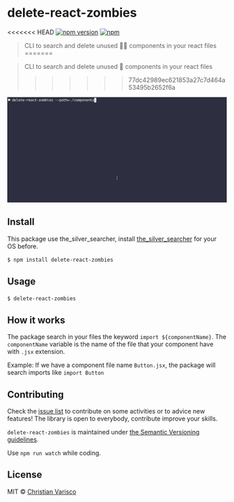 # delete-react-zombies
<<<<<<< HEAD
[![npm version](https://badge.fury.io/js/delete-react-zombies.svg)](https://badge.fury.io/js/delete-react-zombies)
[![npm](https://img.shields.io/npm/dw/delete-react-zombies.svg)](https://www.npmjs.com/package/delete-react-zombies)
> CLI to search and delete unused 🧟‍♂️ components in your react files
=======

> CLI to search and delete unused 🧟 components in your react files
>>>>>>> 77dc42989ec621853a27c7d464a53495b2652f6a

<p align="center">
  <img src="https://github.com/CVarisco/delete-react-zombies/blob/master/docs/delete-react-zombies-demo.gif" alt="delete-react-zombies" width="800" />
</p>

## Install

This package use the_silver_searcher, install [the_silver_searcher](https://github.com/ggreer/the_silver_searcher#installing) for your OS before.

```sh
$ npm install delete-react-zombies
```

## Usage

```sh
$ delete-react-zombies
```

## How it works

The package search in your files the keyword `import ${componentName}`.
The `componentName` variable is the name of the file that your component
have with `.jsx` extension.

Example:
If we have a component file name `Button.jsx`, the package will search
imports like `import Button`

## Contributing

Check the [issue list](https://github.com/CVarisco/delete-react-zombies/issues) to contribute on some activities or to advice new features!
The library is open to everybody, contribute improve your skills.

`delete-react-zombies` is maintained under [the Semantic Versioning guidelines](http://semver.org/).

Use `npm run watch` while coding.

## License

MIT © [Christian Varisco](https://github.com/CVarisco)
